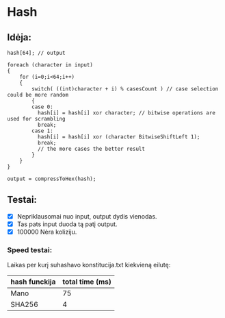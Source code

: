 # Hash
## Idėja:
```
hash[64]; // output

foreach (character in input)
{
    for (i=0;i<64;i++)
    {
        switch( ((int)character + i) % casesCount ) // case selection could be more random
        {
        case 0:
          hash[i] = hash[i] xor character; // bitwise operations are used for scrambling
          break;
        case 1:
          hash[i] = hash[i] xor (character BitwiseShiftLeft 1);
          break;
          // the more cases the better result
        }
    }
}

output = compressToHex(hash);
```
## Testai:

- [x] Nepriklausomai nuo input, output dydis vienodas.
- [x] Tas pats input duoda tą patį output.
- [x] 100000 Nėra koliziju.

### Speed testai:

Laikas per kurį suhashavo konstitucija.txt kiekvieną eilutę:

| hash funckija | total time (ms) |
| ------------- | ----------------- |
| Mano          | 75                |
| SHA256        | 4                 |

